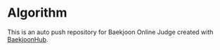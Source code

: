 # Algorithm 
This is an auto push repository for Baekjoon Online Judge created with [BaekjoonHub](https://github.com/BaekjoonHub/BaekjoonHub).
 
